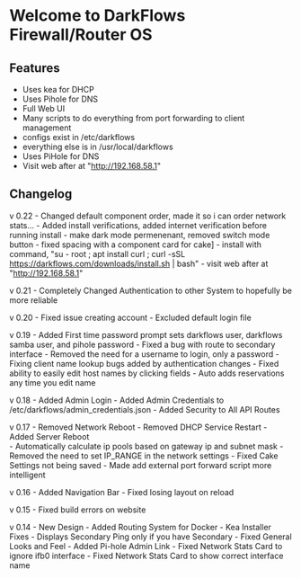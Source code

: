 # Welcome to DarkFlows Firewall/Router OS

## Features
- Uses kea for DHCP
- Uses Pihole for DNS
- Full Web UI
- Many scripts to do everything from port forwarding to client management
- configs exist in /etc/darkflows
- everything else is in /usr/local/darkflows
- Uses PiHole for DNS
- Visit web after at "http://192.168.58.1"

## Changelog
v 0.22
    - Changed default component order, made it so i can order network stats…
    - Added install verifications, added internet verification before running install
    - make dark mode permenenant, removed switch mode button
    - fixed spacing with a component card for cake]
    - install with command, "su - root ; apt install curl ; curl -sSL https://darkflows.com/downloads/install.sh | bash"
    - visit web after at "http://192.168.58.1"

v 0.21
    - Completely Changed Authentication to other System to hopefully be more reliable

v 0.20
    - Fixed issue creating account
    - Excluded default login file

v 0.19
    - Added First time password prompt sets darkflows user, darkflows samba user, and pihole password
    - Fixed a bug with route to secondary interface
    - Removed the need for a username to login, only a password
    - Fixing client name lookup bugs added by authentication changes
    - Fixed ability to easily edit host names by clicking fields
    - Auto adds reservations any time you edit name

v 0.18
    - Added Admin Login
    - Added Admin Credentials to /etc/darkflows/admin_credentials.json
    - Added Security to All API Routes

v 0.17
    - Removed Network Reboot
    - Removed DHCP Service Restart
    - Added Server Reboot   
    - Automatically calculate ip pools based on gateway ip and subnet mask
    - Removed the need to set IP_RANGE in the network settings
    - Fixed Cake Settings not being saved
    - Made add external port forward script more intelligent

v 0.16
    - Added Navigation Bar
    - Fixed losing layout on reload

v 0.15
    - Fixed build errors on website


v 0.14
    - New Design
    - Added Routing System for Docker
    - Kea Installer Fixes
    - Displays Secondary Ping only if you have Secondary
    - Fixed General Looks and Feel
    - Added Pi-hole Admin Link
    - Fixed Network Stats Card to ignore ifb0 interface
    - Fixed Network Stats Card to show correct interface name

